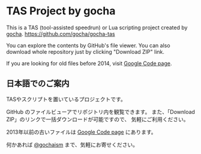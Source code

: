 TAS Project by gocha
====================

This is a TAS (tool-assisted speedrun) or Lua scripting project created by [gocha](https://github.com/gocha).
<https://github.com/gocha/gocha-tas>

You can explore the contents by GitHub's file viewer.
You can also download whole repository just by clicking "Download ZIP" link.

If you are looking for old files before 2014,
visit [Google Code page](https://code.google.com/p/gocha-tas/).

日本語でのご案内
----------------

TASやスクリプトを置いているプロジェクトです。

GitHub のファイルビューアでリポジトリ内を観覧できます。
また、「Download ZIP」のリンクで一括ダウンロードが可能ですので、
気軽にご利用ください。

2013年以前の古いファイルは [Google Code page](https://code.google.com/p/gocha-tas/) にあります。

何かあれば [@gochaism](http://twitter.com/gochaism) まで、気軽にお寄せください。
